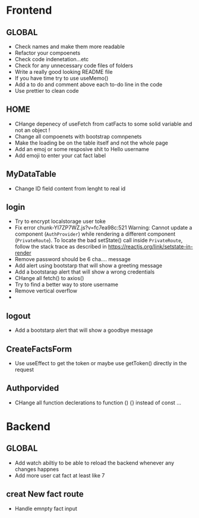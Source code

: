 # Frontend

## GLOBAL
- Check names and make them more readable  
- Refactor your compoenets  
- Check code indenetation...etc
- Check for any unnecessary code files of folders  
- Write a really good looking README file
- If you have time try to use useMemo()
- Add a to do and comment above each to-do line in the code
- Use prettier to clean code

## HOME
- CHange depenecy of useFetch from catFacts to some solid variable and not an object !
- Change all compoenets with bootstrap comnpenets
- Make the loading be on the table itself and not the whole page
- Add an emoj or some resposive shit to Hello username 
- Add emoji to enter your cat fact label



## MyDataTable
- Change ID field content from lenght to real id  


## login  
- Try to encrypt localstorage user toke
- Fix error chunk-YI7ZP7WZ.js?v=fc7ea98c:521 Warning: Cannot update a component (`AuthProvider`) while rendering a different component (`PrivateRoute`). To locate the bad setState() call inside `PrivateRoute`, follow the stack trace as described in https://reactjs.org/link/setstate-in-render
- Remove password should be 6 cha.... message
- Add alert using bootstarp that will show a greeting message
- Add a bootstarap alert that will show a wrong credentials 
- CHange all fetch() to axios()
- Try to find a better way to store username
- Remove vertical overflow
- 


## logout  
- Add a bootstarp alert that will show a goodbye message  

## CreateFactsForm 
- Use useEffect to get the token or maybe use getToken() directly in the request

## Authporvided  
- CHange all function declerations to function () {} instead of const ...

# Backend

## GLOBAL
- Add watch abiltiy to be able to reload the backend whenever any changes happnes
- Add more user cat fact at least like 7

## creat New fact route
- Handle emnpty fact input
